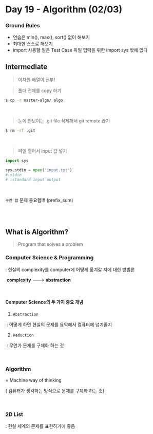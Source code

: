# Day 19 - Algorithm (02/03)



### Ground Rules

- 연습은 min(), max(), sort() 없이 해보기
- 최대한 스스로 해보기
- import 사용할 일은 Test Case 파일 입력을 위한 import sys 밖에 없다





## Intermediate

> 이차원 배열이 전부!







> 폴더 전체를 copy 하기

```bash
$ cp -r master-algo/ algo
```

<br/>



> 눈에 안보이는 .git file 삭제해서 git remote  끊기

```bash
$ rm -rf .git
```

<br/>



> 파일 열어서 input 값 넣기

```python
import sys

sys.stdin = open('input.txt')
#.stdin 
# :standard input output
```



<br/>



`구간 합` 문제 중요함!!! (prefix_sum)



<br/>

<br/>



## What is Algorithm?

> Program that solves a problem





###  Computer Science & Programming

 : 현실의 complexity를 computer에 어떻게 옮겨갈 지에 대한 방법론

​		**complexity**   --->   **abstraction**



<br/>



#### Computer Science의 두 가지 중요 개념

1. `Abstraction`

​	: 어떻게 하면 현실의 문제를 요약해서 컴퓨터에 넘겨줄지



2. `Reduction`

​    : 무언가 문제를 구체화 하는 것



<br/>



### Algorithm

= Machine way of thinking

  ( 컴퓨터가 생각하는 방식으로 문제를 구체화 하는 것)



<br/>



### 2D List

: 현실 세계의 문제를 표현하기에 좋음



